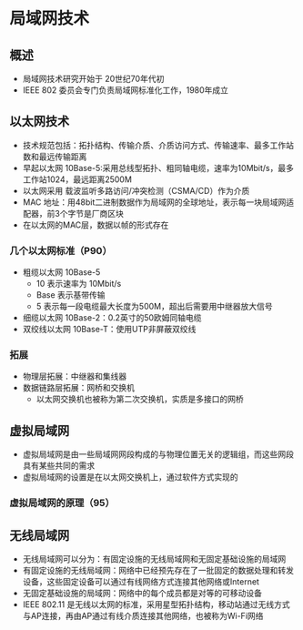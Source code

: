 # 局域网技术

## 概述
* 局域网技术研究开始于 20世纪70年代初
* IEEE 802 委员会专门负责局域网标准化工作，1980年成立
## 以太网技术
* 技术规范包括：拓扑结构、传输介质、介质访问方式、传输速率、最多工作站数和最远传输距离
* 早起以太网 10Base-5:采用总线型拓扑、粗同轴电缆，速率为10Mbit/s，最多工作站1024，最远距离2500M
* 以太网采用 载波监听多路访问/冲突检测（CSMA/CD）作为介质
* MAC 地址：用48bit二进制数据作为局域网的全球地址，表示每一块局域网适配器，前3个字节是厂商区块
* 在以太网的MAC层，数据以帧的形式存在


### 几个以太网标准（P90）
* 粗缆以太网 10Base-5
    * 10 表示速率为 10Mbit/s
    * Base 表示基带传输
    * 5 表示每一段电缆最大长度为500M，超出后需要用中继器放大信号
* 细缆以太网 10Base-2：0.2英寸的50欧姆同轴电缆
* 双绞线以太网 10Base-T：使用UTP非屏蔽双绞线

### 拓展
* 物理层拓展：中继器和集线器
* 数据链路层拓展：网桥和交换机
    * 以太网交换机也被称为第二次交换机，实质是多接口的网桥

## 虚拟局域网
* 虚拟局域网是由一些局域网网段构成的与物理位置无关的逻辑组，而这些网段具有某些共同的需求
* 虚拟局域网的设置是在以太网交换机上，通过软件方式实现的
### 虚拟局域网的原理（95）
## 无线局域网
* 无线局域网可以分为：有固定设施的无线局域网和无固定基础设施的局域网
* 有固定设施的无线局域网：网络中已经预先存在了一批固定的数据处理和转发设备，这些固定设备可以通过有线网络方式连接其他网络或Internet
* 无固定基础设施的局域网：网络中的每个成员都是对等的可移动设备
* IEEE 802.11 是无线以太网的标准，采用星型拓扑结构，移动站通过无线方式与AP连接，再由AP通过有线介质连接其他网络，也被称为Wi-Fi网络

